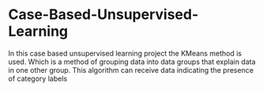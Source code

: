 # Case-Based-Unsupervised-Learning

In this case based unsupervised learning project the KMeans method is used. Which is a method of grouping data into data groups that explain data in one other group. This algorithm can receive data indicating the presence of category labels
